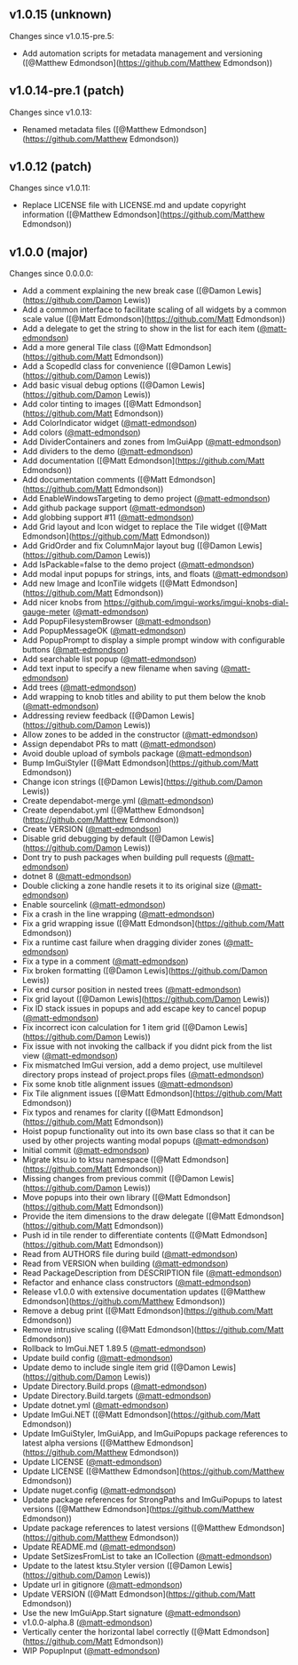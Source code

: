 ## v1.0.15 (unknown)

Changes since v1.0.15-pre.5:

- Add automation scripts for metadata management and versioning ([@Matthew Edmondson](https://github.com/Matthew Edmondson))

## v1.0.14-pre.1 (patch)

Changes since v1.0.13:

- Renamed metadata files ([@Matthew Edmondson](https://github.com/Matthew Edmondson))

## v1.0.12 (patch)

Changes since v1.0.11:

- Replace LICENSE file with LICENSE.md and update copyright information ([@Matthew Edmondson](https://github.com/Matthew Edmondson))

## v1.0.0 (major)

Changes since 0.0.0.0:

- Add a comment explaining the new break case ([@Damon Lewis](https://github.com/Damon Lewis))
- Add a common interface to facilitate scaling of all widgets by a common scale value ([@Matt Edmondson](https://github.com/Matt Edmondson))
- Add a delegate to get the string to show in the list for each item ([@matt-edmondson](https://github.com/matt-edmondson))
- Add a more general Tile class ([@Matt Edmondson](https://github.com/Matt Edmondson))
- Add a ScopedId class for convenience ([@Damon Lewis](https://github.com/Damon Lewis))
- Add basic visual debug options ([@Damon Lewis](https://github.com/Damon Lewis))
- Add color tinting to images ([@Matt Edmondson](https://github.com/Matt Edmondson))
- Add ColorIndicator widget ([@matt-edmondson](https://github.com/matt-edmondson))
- Add colors ([@matt-edmondson](https://github.com/matt-edmondson))
- Add DividerContainers and zones from ImGuiApp ([@matt-edmondson](https://github.com/matt-edmondson))
- Add dividers to the demo ([@matt-edmondson](https://github.com/matt-edmondson))
- Add documentation ([@Matt Edmondson](https://github.com/Matt Edmondson))
- Add documentation comments ([@Matt Edmondson](https://github.com/Matt Edmondson))
- Add EnableWindowsTargeting to demo project ([@matt-edmondson](https://github.com/matt-edmondson))
- Add github package support ([@matt-edmondson](https://github.com/matt-edmondson))
- Add globbing support #11 ([@matt-edmondson](https://github.com/matt-edmondson))
- Add Grid layout and Icon widget to replace the Tile widget ([@Matt Edmondson](https://github.com/Matt Edmondson))
- Add GridOrder and fix ColumnMajor layout bug ([@Damon Lewis](https://github.com/Damon Lewis))
- Add IsPackable=false to the demo project ([@matt-edmondson](https://github.com/matt-edmondson))
- Add modal input popups for strings, ints, and floats ([@matt-edmondson](https://github.com/matt-edmondson))
- Add new Image and IconTile widgets ([@Matt Edmondson](https://github.com/Matt Edmondson))
- Add nicer knobs from https://github.com/imgui-works/imgui-knobs-dial-gauge-meter ([@matt-edmondson](https://github.com/matt-edmondson))
- Add PopupFilesystemBrowser ([@matt-edmondson](https://github.com/matt-edmondson))
- Add PopupMessageOK ([@matt-edmondson](https://github.com/matt-edmondson))
- Add PopupPrompt to display a simple prompt window with configurable buttons ([@matt-edmondson](https://github.com/matt-edmondson))
- Add searchable list popup ([@matt-edmondson](https://github.com/matt-edmondson))
- Add text input to specify a new filename when saving ([@matt-edmondson](https://github.com/matt-edmondson))
- Add trees ([@matt-edmondson](https://github.com/matt-edmondson))
- Add wrapping to knob titles and ability to put them below the knob ([@matt-edmondson](https://github.com/matt-edmondson))
- Addressing review feedback ([@Damon Lewis](https://github.com/Damon Lewis))
- Allow zones to be added in the constructor ([@matt-edmondson](https://github.com/matt-edmondson))
- Assign dependabot PRs to matt ([@matt-edmondson](https://github.com/matt-edmondson))
- Avoid double upload of symbols package ([@matt-edmondson](https://github.com/matt-edmondson))
- Bump ImGuiStyler ([@Matt Edmondson](https://github.com/Matt Edmondson))
- Change icon strings ([@Damon Lewis](https://github.com/Damon Lewis))
- Create dependabot-merge.yml ([@matt-edmondson](https://github.com/matt-edmondson))
- Create dependabot.yml ([@Matthew Edmondson](https://github.com/Matthew Edmondson))
- Create VERSION ([@matt-edmondson](https://github.com/matt-edmondson))
- Disable grid debugging by default ([@Damon Lewis](https://github.com/Damon Lewis))
- Dont try to push packages when building pull requests ([@matt-edmondson](https://github.com/matt-edmondson))
- dotnet 8 ([@matt-edmondson](https://github.com/matt-edmondson))
- Double clicking a zone handle resets it to its original size ([@matt-edmondson](https://github.com/matt-edmondson))
- Enable sourcelink ([@matt-edmondson](https://github.com/matt-edmondson))
- Fix a crash in the line wrapping ([@matt-edmondson](https://github.com/matt-edmondson))
- Fix a grid wrapping issue ([@Matt Edmondson](https://github.com/Matt Edmondson))
- Fix a runtime cast failure when dragging divider zones ([@matt-edmondson](https://github.com/matt-edmondson))
- Fix a type in a comment ([@matt-edmondson](https://github.com/matt-edmondson))
- Fix broken formatting ([@Damon Lewis](https://github.com/Damon Lewis))
- Fix end cursor position in nested trees ([@matt-edmondson](https://github.com/matt-edmondson))
- Fix grid layout ([@Damon Lewis](https://github.com/Damon Lewis))
- Fix ID stack issues in popups and add escape key to cancel popup ([@matt-edmondson](https://github.com/matt-edmondson))
- Fix incorrect icon calculation for 1 item grid ([@Damon Lewis](https://github.com/Damon Lewis))
- Fix issue with not invoking the callback if you didnt pick from the list view ([@matt-edmondson](https://github.com/matt-edmondson))
- Fix mismatched ImGui version, add a demo project, use multilevel directory props instead of project.props files ([@matt-edmondson](https://github.com/matt-edmondson))
- Fix some knob title alignment issues ([@matt-edmondson](https://github.com/matt-edmondson))
- Fix Tile alignment issues ([@Matt Edmondson](https://github.com/Matt Edmondson))
- Fix typos and renames for clarity ([@Matt Edmondson](https://github.com/Matt Edmondson))
- Hoist popup functionality out into its own base class so that it can be used by other projects wanting modal popups ([@matt-edmondson](https://github.com/matt-edmondson))
- Initial commit ([@matt-edmondson](https://github.com/matt-edmondson))
- Migrate ktsu.io to ktsu namespace ([@Matt Edmondson](https://github.com/Matt Edmondson))
- Missing changes from previous commit ([@Damon Lewis](https://github.com/Damon Lewis))
- Move popups into their own library ([@Matt Edmondson](https://github.com/Matt Edmondson))
- Provide the item dimensions to the draw delegate ([@Matt Edmondson](https://github.com/Matt Edmondson))
- Push id in tile render to differentiate contents ([@Matt Edmondson](https://github.com/Matt Edmondson))
- Read from AUTHORS file during build ([@matt-edmondson](https://github.com/matt-edmondson))
- Read from VERSION when building ([@matt-edmondson](https://github.com/matt-edmondson))
- Read PackageDescription from DESCRIPTION file ([@matt-edmondson](https://github.com/matt-edmondson))
- Refactor and enhance class constructors ([@matt-edmondson](https://github.com/matt-edmondson))
- Release v1.0.0 with extensive documentation updates ([@Matthew Edmondson](https://github.com/Matthew Edmondson))
- Remove a debug print ([@Matt Edmondson](https://github.com/Matt Edmondson))
- Remove intrusive scaling ([@Matt Edmondson](https://github.com/Matt Edmondson))
- Rollback to ImGui.NET 1.89.5 ([@matt-edmondson](https://github.com/matt-edmondson))
- Update build config ([@matt-edmondson](https://github.com/matt-edmondson))
- Update demo to include single item grid ([@Damon Lewis](https://github.com/Damon Lewis))
- Update Directory.Build.props ([@matt-edmondson](https://github.com/matt-edmondson))
- Update Directory.Build.targets ([@matt-edmondson](https://github.com/matt-edmondson))
- Update dotnet.yml ([@matt-edmondson](https://github.com/matt-edmondson))
- Update ImGui.NET ([@Matt Edmondson](https://github.com/Matt Edmondson))
- Update ImGuiStyler, ImGuiApp, and ImGuiPopups package references to latest alpha versions ([@Matthew Edmondson](https://github.com/Matthew Edmondson))
- Update LICENSE ([@matt-edmondson](https://github.com/matt-edmondson))
- Update LICENSE ([@Matthew Edmondson](https://github.com/Matthew Edmondson))
- Update nuget.config ([@matt-edmondson](https://github.com/matt-edmondson))
- Update package references for StrongPaths and ImGuiPopups to latest versions ([@Matthew Edmondson](https://github.com/Matthew Edmondson))
- Update package references to latest versions ([@Matthew Edmondson](https://github.com/Matthew Edmondson))
- Update README.md ([@matt-edmondson](https://github.com/matt-edmondson))
- Update SetSizesFromList to take an ICollection ([@matt-edmondson](https://github.com/matt-edmondson))
- Update to the latest ktsu.Styler version ([@Damon Lewis](https://github.com/Damon Lewis))
- Update url in gitignore ([@matt-edmondson](https://github.com/matt-edmondson))
- Update VERSION ([@Matt Edmondson](https://github.com/Matt Edmondson))
- Use the new ImGuiApp.Start signature ([@matt-edmondson](https://github.com/matt-edmondson))
- v1.0.0-alpha.8 ([@matt-edmondson](https://github.com/matt-edmondson))
- Vertically center the horizontal label correctly ([@Matt Edmondson](https://github.com/Matt Edmondson))
- WIP PopupInput ([@matt-edmondson](https://github.com/matt-edmondson))



